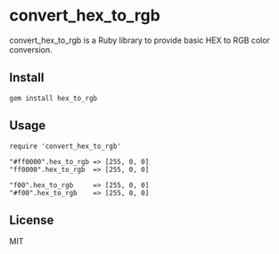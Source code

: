 # convert_hex_to_rgb

convert_hex_to_rgb is a Ruby library to provide basic HEX to RGB color conversion.

## Install

```
gem install hex_to_rgb
```
## Usage

```
require 'convert_hex_to_rgb'

"#ff0000".hex_to_rgb => [255, 0, 0]
"ff0000".hex_to_rgb  => [255, 0, 0]

"f00".hex_to_rgb     => [255, 0, 0]
"#f00".hex_to_rgb    => [255, 0, 0]
```
## License

MIT
